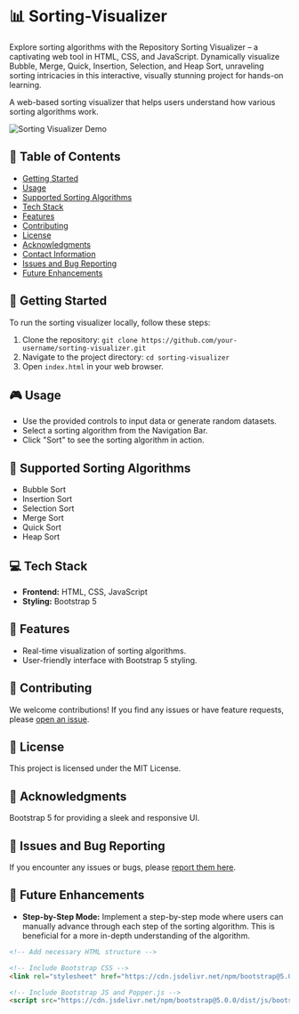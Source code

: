 # 📊 Sorting-Visualizer
Explore sorting algorithms with the Repository Sorting Visualizer – a captivating web tool in HTML, CSS, and JavaScript. Dynamically visualize Bubble, Merge, Quick, Insertion, Selection, and Heap Sort, unraveling sorting intricacies in this interactive, visually stunning project for hands-on learning.

A web-based sorting visualizer that helps users understand how various sorting algorithms work.

![Sorting Visualizer Demo](link-to-demo-gif-or-screenshot)

## 📜 Table of Contents

- [Getting Started](#getting-started)
- [Usage](#usage)
- [Supported Sorting Algorithms](#supported-sorting-algorithms)
- [Tech Stack](#Tech-Stack)
- [Features](#features)
- [Contributing](#contributing)
- [License](#license)
- [Acknowledgments](#acknowledgments)
- [Contact Information](#contact-information)
- [Issues and Bug Reporting](#issues-and-bug-reporting)
- [Future Enhancements](#future-enhancements)

## 🚀 Getting Started

To run the sorting visualizer locally, follow these steps:

1. Clone the repository: `git clone https://github.com/your-username/sorting-visualizer.git`
2. Navigate to the project directory: `cd sorting-visualizer`
3. Open `index.html` in your web browser.

## 🎮 Usage

- Use the provided controls to input data or generate random datasets.
- Select a sorting algorithm from the Navigation Bar.
- Click "Sort" to see the sorting algorithm in action.

## 🧰 Supported Sorting Algorithms

- Bubble Sort
- Insertion Sort
- Selection Sort
- Merge Sort
- Quick Sort
- Heap Sort

## 💻 Tech Stack

- **Frontend:** HTML, CSS, JavaScript
- **Styling:** Bootstrap 5

## 🌟 Features

- Real-time visualization of sorting algorithms.
- User-friendly interface with Bootstrap 5 styling.

## 🤝 Contributing
We welcome contributions! If you find any issues or have feature requests, please [open an issue](link-to-issues).

## 📄 License
This project is licensed under the MIT License.

## 🙌 Acknowledgments
Bootstrap 5 for providing a sleek and responsive UI.

## 🐞 Issues and Bug Reporting
If you encounter any issues or bugs, please [report them here](link-to-issues).

## 🚀 Future Enhancements

- **Step-by-Step Mode:** Implement a step-by-step mode where users can manually advance through each step of the sorting algorithm. This is beneficial for a more in-depth understanding of the algorithm.

```html
<!-- Add necessary HTML structure -->

<!-- Include Bootstrap CSS -->
<link rel="stylesheet" href="https://cdn.jsdelivr.net/npm/bootstrap@5.0.0/dist/css/bootstrap.min.css" integrity="...">

<!-- Include Bootstrap JS and Popper.js -->
<script src="https://cdn.jsdelivr.net/npm/bootstrap@5.0.0/dist/js/bootstrap.bundle.min.js" integrity="..."></script>
